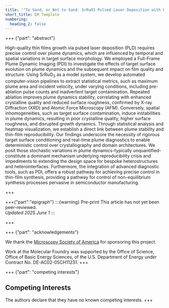 ```yaml
---
title: '"To Sand, or Not to Sand: SrRuO3 Pulsed Laser Deposition with Full-Frame Plume Dynamic Imaging"'
short_title: EM Template
numbering:
  heading_2: false
---
```


+++ {"part": "abstract"} 

High-quality thin films growth via pulsed laser deposition (PLD) requires precise control over plume dynamics, which are influenced by temporal and spatial variations in target surface morphology. We employed a Full-Frame Plume Dynamic Imaging (PDI) to investigate the effects of target surface evolution on plume dynamics and the subsequent impact on film quality and structure. Using $\text{SrRuO}_3$ as a model system, we develop automated computer-vision pipelines to extract statistical metrics, such as maximum plume area and incident velocity, under varying conditions, including pre-ablation pulse counts and inadvertent target contamination. Repeated ablation improves plume dynamics stability, correlating with enhanced crystalline quality and reduced surface roughness, confirmed by X-ray Diffraction (XRD) and Atomic Force Microscopy (AFM). Conversely, spatial inhomogeneities, such as target surface contamination, induce instabilities in plume dynamics, resulting in poor crystalline quality, higher surface roughness, and disrupted growth dynamics. Through statistical analysis and heatmap visualization, we establish a direct link between plume stability and thin-film reproducibility. Our findings underscore the necessity of rigorous target surface conditioning and real-time plume diagnostics to enable deterministic control over crystallography and domain architectures. We posit those stochastic variations in plume dynamics-typically unquantified-constitute a dominant mechanism underlying reproducibility crisis and impediments to extending the design space for bespoke heterostructures and heterointerfaces. Furthermore, the integration of advanced diagnostic tools, such as PDI, offers a robust pathway for achieving precise control in thin-film synthesis, providing a pathway for control of non-equilibrium synthesis processes pervasive in semiconductor manufacturing.

+++


+++{"part":"epigraph"}
:::{warning} Pre-print
This article has not yet been peer-reviewed.  
_Updated 2025 June 1_
:::

+++

+++ {"part": "acknowledgements"} 

We thank the [Microscopy Society of America](https://www.microscopy.org/) for sponsoring this project. 


Work at the Molecular Foundry was supported by the Office of Science, Office of Basic Energy Sciences, of the U.S. Department of Energy under Contract No. DE-AC02-05CH11231.
+++

+++ {"part": "competing interests"} 
## Competing Interests

The authors declare that they have no known competing interests.
+++
